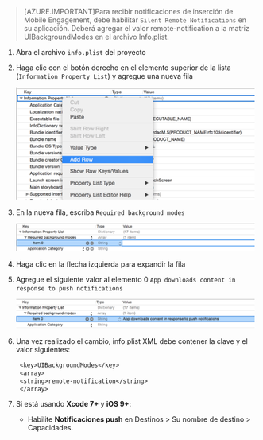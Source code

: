 > [AZURE.IMPORTANT]Para recibir notificaciones de inserción de Mobile Engagement, debe habilitar `Silent Remote Notifications` en su aplicación. Deberá agregar el valor remote-notification a la matriz UIBackgroundModes en el archivo Info.plist.

1. Abra el archivo `info.plist` del proyecto
2. Haga clic con el botón derecho en el elemento superior de la lista (`Information Property List`) y agregue una nueva fila

	![](./media/mobile-engagement-ios-silent-push/xcode-plist-add-silent-push1.png)

3. En la nueva fila, escriba `Required background modes`

	![](./media/mobile-engagement-ios-silent-push/xcode-plist-add-silent-push2.png)

4. Haga clic en la flecha izquierda para expandir la fila
5. Agregue el siguiente valor al elemento 0 `App downloads content in response to push notifications`

	![](./media/mobile-engagement-ios-silent-push/xcode-plist-add-silent-push3.png)

6. Una vez realizado el cambio, info.plist XML debe contener la clave y el valor siguientes:

	    <key>UIBackgroundModes</key>
	    <array>
	    <string>remote-notification</string>
	    </array>

7. Si está usando **Xcode 7+** y **iOS 9+**:
	- Habilite **Notificaciones push** en Destinos > Su nombre de destino > Capacidades.

<!---HONumber=Oct15_HO3-->